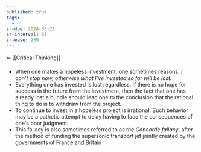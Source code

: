 ```yaml
---
published: true
tags:
  - ✅
sr-due: 2024-08-21
sr-interval: 61
sr-ease: 259
---
```

⬅️ [[Critical Thinking]]
- When one makes a hopeless investment, one sometimes reasons: _I can’t stop now, otherwise what I’ve invested so far will be lost._
- Everything one has invested is lost regardless. If there is no hope for success in the future from the investment, then the fact that one has already lost a bundle should lead one to the conclusion that the rational thing to do is to withdraw from the project.
- To continue to invest in a hopeless project is irrational. Such behavior may be a pathetic attempt to delay having to face the consequences of one's poor judgment.
- This fallacy is also sometimes referred to as _the Concorde fallacy_, after the method of funding the supersonic transport jet jointly created by the governments of France and Britain